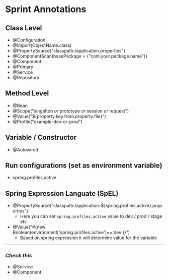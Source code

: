 # Sprint Annotations

## Class Level
- @Configuration
- @Import(ObjectName.class)
- @PropertySource("classpath:/application.properties")
- @ComponentScan(basePackage = {"com.your.package.name"})
- @Component
- @Primary
- @Service
- @Repository

## Method Level
- @Bean
- @Scope("singelton _or_ prototype _or_ session _or_ request")
- @Value("${property.key.from.property.file}")
- @Profile("example-dev-or-prod")

## Variable / Constructor
- @Autowired

## Run configurations (set as environment variable)
- spring.profiles.active

## Spring Expression Languate (SpEL)
- @PropertySource("classpath:/application-${spring.profiles.active}.properties")
	- Here you can set `spring.profiles.active` value to dev / prod / stage etc
- @Value("#{new Boolean(environment['spring.profiles.active']=='dev')}")
	- Based on spring expression it will determine value for the variable


<hr>

### *Check this*
- @Service
- @Component
